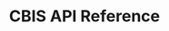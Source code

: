 ---
title: CBIS API Reference

language_tabs:
  - shell
  - javascript

toc_footers:
  - <a href='http://help.citybreak.com/'>Citybreak Support</a> 
  - <a href='https://github.com/tripit/slate'>Documentation Powered by Slate</a>

includes:
  - intro
  - auth
  - language
  - rawattribute
  - rawpoi
  - rawgeo
  - rawcategory
  - rawproduct
  - rawarena
  - attribute
  - poi
  - geo
  - category
  - product
  - arena
  - filter
  - webhooks
  - errors

search: true
---